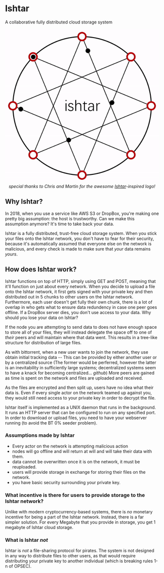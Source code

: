 # Ishtar
A collaborative fully distributed cloud storage system
<p align="center">
   <img src="https://github.com/avuxo/Ishtar/blob/master/ishtar.gif?raw=true" />
   <br><i>special thanks to Chris and Martin for the awesome <a href="https://en.wikipedia.org/wiki/Inanna">Ishtar</a>-inspired logo!</i>
</p>


## Why Ishtar?
In 2018, when you use a service like AWS S3 or DropBox, you're making one pretty big assumption: the host is trustworthy. Can we make this assumption anymore? It's time to take back your data.

Ishtar is a fully distributed, trust-free cloud storage system. When you stick your files onto the Ishtar network, you don't have to fear for their security, because it's automatically assumed that everyone else on the network is malicious, and every check is made to make sure that _your_ data remains _yours_.

## How does Ishtar work?
Ishtar functions on top of HTTP, simply using GET and POST, meaning that it'll function on just about every network. When you decide to upload a file onto the Ishtar network, it first gets signed with your private key and then distributed out in 5 chunks to other users on the Ishtar network. Furthermore, each user doesn't get fully their own chunk, there is a lot of overlap in who gets what to ensure data redundency in case one peer goes offline. If a DropBox server dies, you don't use access to your data. Why should you lose your data on Ishtar?

If the node you are attempting to send data to does not have enough space to store all of your files, they will instead delegate the space off to one of _their_ peers and will maintain where that data went. This results in a tree-like structure for distribution of large files.

As with bittorrent, when a new user wants to join the network, they use obtain initial tracking data -- This can be provided by either another user or by a centralized source (The former would be perferred, however the latter is an inevitability in sufficiently large systems; decentralized systems seem to have a knack for becoming centralized... _github_) More peers are gained as time is spent on the network and files are uploaded and received.

As the files are encrypted and then split up, users have no idea what their data is. Even if every single actor on the network teamed up against you, they would still need access to your private key in order to decrypt the file.

Ishtar itself is implemented as a UNIX daemon that runs in the background. It runs an HTTP server that can be configured to run on any specified port. In order to download or upload files, you need to have your webserver running (to avoid the BT 0% seeder problem).

### Assumptions made by Ishtar
- Every actor on the network is attempting malicious action
- nodes will go offline and will return at will and will take their data with them.
- data cannot be overwritten once it is on the network, it must be reuploaded.
- users will provide storage in exchange for storing their files on the network.
- you have basic security surrounding your private key.

### What incentive is there for users to provide storage to the Ishtar network?
Unlike with modern cryptocurrency-based systems, there is _no_ monetary incentive for being a part of the Ishtar network. Instead, there is a far simpler solution. For every Megabyte that you provide in storage, you get 1 megabyte of Ishtar cloud storage.

### What is Ishtar _not_
Ishtar is _not_ a file-sharing protocol for pirates. The system is not designed in any way to distribute files to other users, as that would require distributing your private key to another individual (which is breaking rules 1-n of OPSEC).